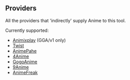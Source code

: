 Providers
---

All the providers that 'indirectly' supply Anime to this tool.

Currently supported:

- [Animixplay](https://www.animixplay.to/) (GGA/v1 only)
- [Twist](https://www.twist.moe/)
- [AnimePahe](https://www.animepahe.com/)
- [4Anime](https://4anime.to/)
- [GogoAnime](https://www1.gogoanime.ai/)
- [9Anime](https://9anime.to/)
- [AnimeFreak](https://www.animefreak.tv/)